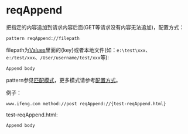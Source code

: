 # reqAppend

把指定的内容追加到请求内容后面(GET等请求没有内容无法追加)，配置方式：

	pattern reqAppend://filepath
	
filepath为[Values](http://local.whistlejs.com/#values)里面的{key}或者本地文件(如：`e:\test\xxx`、`e:/test/xxx`、`/User/username/test/xxx`等):

	Append body

pattern参见[匹配模式](../pattern.html)，更多模式请参考[配置方式](../mode.html)。

例子：

	www.ifeng.com method://post reqAppend://{test-reqAppend.html}
	

test-reqAppend.html:

	Append body
	
